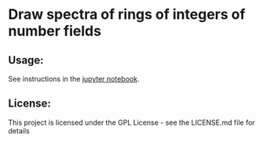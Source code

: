 # Draw spectra of rings of integers of number fields
## Usage:
See instructions in the [jupyter notebook](Drawing%20spectra%20of%20number%20fields.ipynb).
## License:
This project is licensed under the GPL License - see the LICENSE.md file for details
